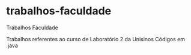 # trabalhos-faculdade
Trabalhos Faculdade

Trabalhos referentes ao curso de Laboratório 2 da Unisinos
Códigos em .java
